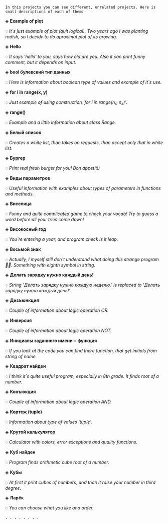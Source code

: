 `In this projects you can see different, unrelated projects. Here is small descriptions of each of them:
`

◈ **Example of plot**

   ◌ *It`s just example of plot (quit logical). Two years ago I was planting radish, so I decide to do aproximat plot of its growing.*
   
◈ **Hello**

   ◌ *It says 'hello' to you, says how old are you. Also it can print funny comment, but it depends on input.*
   
◈ **bool булевский тип данных**

   ◌ *Here is information about boolean type of values and example of it`s use.*
   
◈ **for i in range(x, y)**

   ◌ *Just example of using construction 'for i in range(n₁, n₂)'.*
   
◈ **range()**

   ◌ *Example and a little information about class Range.*
   
◈ **Белый список**

   ◌ *Creates a white list, than takes on requests, than accept only that in white list.*
   
◈ **Бургер**

   ◌ *Print real fresh burger for you! Bon appetit!)*
   
◈ **Виды параметров**

   ◌ *Useful information with examples about types of parameters in functions and methods.*
   
◈ **Виселица**

   ◌ *Funny and quite complicated game to check your vocab! Try to guess a word before all your tries come down!*
   
◈ **Високосный год**

  ◌ *You`re entering a year, and program check is it leap.*
  
◈ **Восьмой знак**

   ◌ *Actually, I myself still don`t understand what doing this strange program🤦‍♂️. Something with eighth symbol in string.*
   
◈ **Делать зарядку нужно каждый день!**

   ◌ *String 'Делать зарядку нужно каждую неделю.' is replaced to 'Делать зарядку нужно каждый день!'.*
   
◈ **Дизъюнкция**

   ◌ *Couple of information about logic operation OR.*
   
◈ **Инверсия**

   ◌ *Couple of information about logic operation NOT.*
   
◈ **Инициалы заданного имени + функция**

   ◌ *If you look at the code you can find there function, that get initials from string of name.*
   
◈ **Квадрат найден**

   ◌ *I think it`s quite useful program, especially in 8th grade. It finds root of a number.*
    
◈ **Конъюкция**

   ◌ *Couple of information about logic operation AND.*
     
◈ **Кортеж (tuple)**

   ◌ *Information about type of values 'tuple'.*
    
◈ **Крутой калькулятор**

   ◌ *Calculator with colors, error exceptions and quality functions.*

◈ **Куб найден**

   ◌ *Program finds arithmetic cube root of a number.*

◈ **Кубы**

   ◌ *At first it print cubes of numbers, and than it raise your number in third degree.*
   
◈ **Ларёк**

   ◌ *You can choose what you like and order.*
   
**`. . . . . . . .`**
